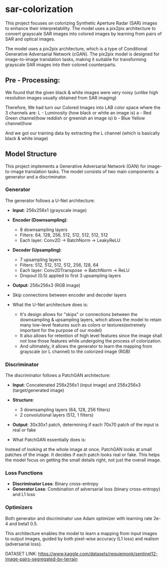 # sar-colorization
This project focuses on colorizing Synthetic Aperture Radar (SAR) images to enhance their interpretability. The model uses a pix2pix architecture to convert grayscale SAR images into colored images by learning from pairs of SAR and optical images.

The model uses a pix2pix architecture, which is a type of Conditional Generative Adversarial Network (cGAN). The pix2pix model is designed for image-to-image translation tasks, making it suitable for transforming grayscale SAR images into their colored counterparts.

## Pre - Processing:
We found that the given black & white images were very noisy (unlike high resolution images usually obtained from SAR imaging)

Therefore,
We had turn our Colored Images into LAB color space where the 3 channels are:
L - Luminosity (how black or white an image is)
a - Red Green channel(how reddish or greenish an image is)
b - Blue Yellow channel(how 

And we got our training data by extracting the L channel (which is basically black & white image)

## Model Structure

This project implements a Generative Adversarial Network (GAN) for image-to-image translation tasks. The model consists of two main components: a generator and a discriminator.

### Generator

The generator follows a U-Net architecture:

- **Input**: 256x256x1 (grayscale image)
- **Encoder (Downsampling)**:
  - 8 downsampling layers
  - Filters: 64, 128, 256, 512, 512, 512, 512, 512
  - Each layer: Conv2D -> BatchNorm -> LeakyReLU
- **Decoder (Upsampling)**:
  - 7 upsampling layers
  - Filters: 512, 512, 512, 512, 256, 128, 64
  - Each layer: Conv2DTranspose -> BatchNorm -> ReLU
  - Dropout (0.5) applied to first 3 upsampling layers
- **Output**: 256x256x3 (RGB image)
- Skip connections between encoder and decoder layers

- What the U-Net architecture does is:
  - It's design allows for "skips" or connections between the downsampling & upsampling layers,
  which allows the model to retain many low-level features such as colors or textures(extremely important for the purpose of our model)
  - It also allows for retention of high level features since the image shall not lose those features while undergoing the process of colorization.
  - And ultimately, it allows the generator to learn the mapping from grayscale (or L channel) to the colorized image (RGB)

### Discriminator

The discriminator follows a PatchGAN architecture:

- **Input**: Concatenated 256x256x1 (input image) and 256x256x3 (target/generated image)
- **Structure**:
  - 3 downsampling layers (64, 128, 256 filters)
  - 2 convolutional layers (512, 1 filters)
- **Output**: 30x30x1 patch, determining if each 70x70 patch of the input is real or fake

- What PatchGAN essentially does is:

Instead of looking at the whole image at once, PatchGAN looks at small patches of the image.
It decides if each patch looks real or fake.
This helps the model focus on getting the small details right, not just the overall image.

### Loss Functions

- **Discriminator Loss**: Binary cross-entropy
- **Generator Loss**: Combination of adversarial loss (binary cross-entropy) and L1 loss

### Optimizers

Both generator and discriminator use Adam optimizer with learning rate 2e-4 and beta1 0.5.

This architecture enables the model to learn a mapping from input images to output images, guided by both pixel-wise accuracy (L1 loss) and realism (adversarial loss).


DATASET LINK: https://www.kaggle.com/datasets/requiemonk/sentinel12-image-pairs-segregated-by-terrain
